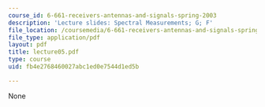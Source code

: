 ```yaml
---
course_id: 6-661-receivers-antennas-and-signals-spring-2003
description: 'Lecture slides: Spectral Measurements; G; F'
file_location: /coursemedia/6-661-receivers-antennas-and-signals-spring-2003/fb4e2768460027abc1ed0e7544d1ed5b_lecture05.pdf
file_type: application/pdf
layout: pdf
title: lecture05.pdf
type: course
uid: fb4e2768460027abc1ed0e7544d1ed5b

---
```

None